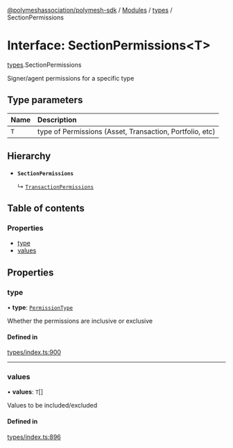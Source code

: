 [@polymeshassociation/polymesh-sdk](../README.md) / [Modules](../modules.md) / [types](../modules/types.md) / SectionPermissions

# Interface: SectionPermissions<T\>

[types](../modules/types.md).SectionPermissions

Signer/agent permissions for a specific type

## Type parameters

| Name | Description |
| :------ | :------ |
| `T` | type of Permissions (Asset, Transaction, Portfolio, etc) |

## Hierarchy

- **`SectionPermissions`**

  ↳ [`TransactionPermissions`](types.TransactionPermissions.md)

## Table of contents

### Properties

- [type](types.SectionPermissions.md#type)
- [values](types.SectionPermissions.md#values)

## Properties

### type

• **type**: [`PermissionType`](../enums/types.PermissionType.md)

Whether the permissions are inclusive or exclusive

#### Defined in

[types/index.ts:900](https://github.com/PolymathNetwork/polymesh-sdk/blob/31dfa0dc/src/types/index.ts#L900)

___

### values

• **values**: `T`[]

Values to be included/excluded

#### Defined in

[types/index.ts:896](https://github.com/PolymathNetwork/polymesh-sdk/blob/31dfa0dc/src/types/index.ts#L896)
